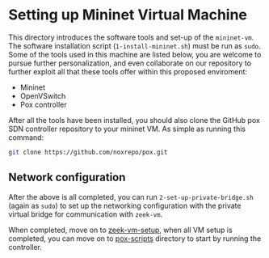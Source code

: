 # Setting up Mininet Virtual Machine

This directory introduces the software tools and set-up of the `mininet-vm`. The software installation script (`1-install-mininet.sh`) must be run as `sudo`. Some of the tools used in this machine are listed below, you are welcome to pursue further personalization, and even collaborate on our repository to further exploit all that these tools offer within this proposed enviroment:
- Mininet
- OpenVSwitch
- Pox controller

After all the tools have been installed, you should also clone the GitHub pox SDN controller repository to your mininet VM. As simple as running this command:
```bash
git clone https://github.com/noxrepo/pox.git
```

## Network configuration

After the above is all completed, you can run `2-set-up-private-bridge.sh` (again as `sudo`) to set up the networking configuration with the private virtual bridge for communication with `zeek-vm`.

When completed, move on to [zeek-vm-setup](../zeek-vm-setup/README.md), when all VM setup is completed, you can move on to [pox-scripts](../../pox-scripts/README.md) directory to start by running the controller.